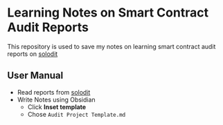 # Learning Notes on Smart Contract Audit Reports


This repository is used to save my notes on learning smart contract audit reports on [solodit](https://solodit.xyz/)

## User Manual

- Read reports from  [solodit](https://solodit.xyz/)
- Write Notes using Obsidian
	- Click **Inset template** 
	- Chose `Audit Project Template.md`
	
	

